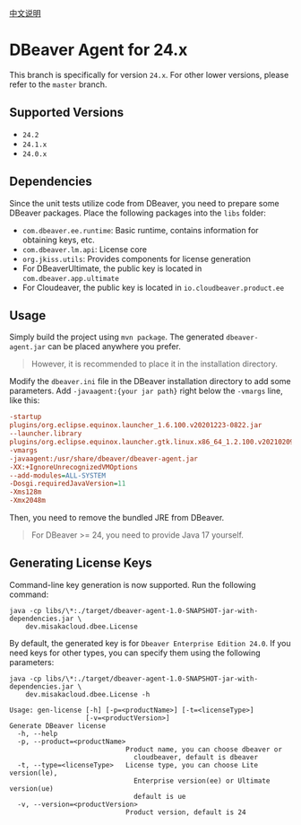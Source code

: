 [中文说明](README.md)
# DBeaver Agent for 24.x

This branch is specifically for version `24.x`. For other lower versions, please refer to the `master` branch.

## Supported Versions

- `24.2`
- `24.1.x`
- `24.0.x`

## Dependencies

Since the unit tests utilize code from DBeaver, you need to prepare some DBeaver packages. Place the following packages into the `libs` folder:

- `com.dbeaver.ee.runtime`: Basic runtime, contains information for obtaining keys, etc.
- `com.dbeaver.lm.api`: License core
- `org.jkiss.utils`: Provides components for license generation
- For DBeaverUltimate, the public key is located in `com.dbeaver.app.ultimate`
- For Cloudeaver, the public key is located in `io.cloudbeaver.product.ee`

## Usage

Simply build the project using `mvn package`. The generated `dbeaver-agent.jar` can be placed anywhere you prefer.

> However, it is recommended to place it in the installation directory.

Modify the `dbeaver.ini` file in the DBeaver installation directory to add some parameters. Add `-javaagent:{your jar path}` right below the `-vmargs` line, like this:

```ini
-startup
plugins/org.eclipse.equinox.launcher_1.6.100.v20201223-0822.jar
--launcher.library
plugins/org.eclipse.equinox.launcher.gtk.linux.x86_64_1.2.100.v20210209-1541
-vmargs
-javaagent:/usr/share/dbeaver/dbeaver-agent.jar
-XX:+IgnoreUnrecognizedVMOptions
--add-modules=ALL-SYSTEM
-Dosgi.requiredJavaVersion=11
-Xms128m
-Xmx2048m
```

Then, you need to remove the bundled JRE from DBeaver.

> For DBeaver >= 24, you need to provide Java 17 yourself.

## Generating License Keys

Command-line key generation is now supported. Run the following command:

```shell
java -cp libs/\*:./target/dbeaver-agent-1.0-SNAPSHOT-jar-with-dependencies.jar \
    dev.misakacloud.dbee.License
```

By default, the generated key is for `Dbeaver Enterprise Edition 24.0`. If you need keys for other types, you can specify them using the following parameters:

```shell
java -cp libs/\*:./target/dbeaver-agent-1.0-SNAPSHOT-jar-with-dependencies.jar \
    dev.misakacloud.dbee.License -h

Usage: gen-license [-h] [-p=<productName>] [-t=<licenseType>]
                   [-v=<productVersion>]
Generate DBeaver license
  -h, --help
  -p, --product=<productName>
                             Product name, you can choose dbeaver or
                               cloudbeaver, default is dbeaver
  -t, --type=<licenseType>   License type, you can choose Lite version(le),
                               Enterprise version(ee) or Ultimate version(ue)
                               default is ue
  -v, --version=<productVersion>
                             Product version, default is 24
```
